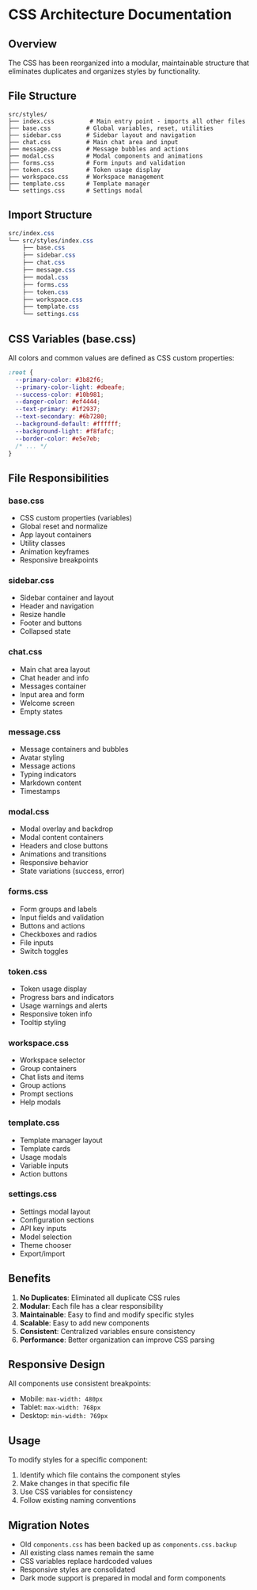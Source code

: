 # CSS Architecture Documentation

## Overview
The CSS has been reorganized into a modular, maintainable structure that eliminates duplicates and organizes styles by functionality.

## File Structure

```
src/styles/
├── index.css          # Main entry point - imports all other files
├── base.css          # Global variables, reset, utilities
├── sidebar.css       # Sidebar layout and navigation
├── chat.css          # Main chat area and input
├── message.css       # Message bubbles and actions
├── modal.css         # Modal components and animations
├── forms.css         # Form inputs and validation
├── token.css         # Token usage display
├── workspace.css     # Workspace management
├── template.css      # Template manager
└── settings.css      # Settings modal
```

## Import Structure

```css
src/index.css
└── src/styles/index.css
    ├── base.css
    ├── sidebar.css
    ├── chat.css
    ├── message.css
    ├── modal.css
    ├── forms.css
    ├── token.css
    ├── workspace.css
    ├── template.css
    └── settings.css
```

## CSS Variables (base.css)

All colors and common values are defined as CSS custom properties:

```css
:root {
  --primary-color: #3b82f6;
  --primary-color-light: #dbeafe;
  --success-color: #10b981;
  --danger-color: #ef4444;
  --text-primary: #1f2937;
  --text-secondary: #6b7280;
  --background-default: #ffffff;
  --background-light: #f8fafc;
  --border-color: #e5e7eb;
  /* ... */
}
```

## File Responsibilities

### base.css
- CSS custom properties (variables)
- Global reset and normalize
- App layout containers
- Utility classes
- Animation keyframes
- Responsive breakpoints

### sidebar.css
- Sidebar container and layout
- Header and navigation
- Resize handle
- Footer and buttons
- Collapsed state

### chat.css
- Main chat area layout
- Chat header and info
- Messages container
- Input area and form
- Welcome screen
- Empty states

### message.css
- Message containers and bubbles
- Avatar styling
- Message actions
- Typing indicators
- Markdown content
- Timestamps

### modal.css
- Modal overlay and backdrop
- Modal content containers
- Headers and close buttons
- Animations and transitions
- Responsive behavior
- State variations (success, error)

### forms.css
- Form groups and labels
- Input fields and validation
- Buttons and actions
- Checkboxes and radios
- File inputs
- Switch toggles

### token.css
- Token usage display
- Progress bars and indicators
- Usage warnings and alerts
- Responsive token info
- Tooltip styling

### workspace.css
- Workspace selector
- Group containers
- Chat lists and items
- Group actions
- Prompt sections
- Help modals

### template.css
- Template manager layout
- Template cards
- Usage modals
- Variable inputs
- Action buttons

### settings.css
- Settings modal layout
- Configuration sections
- API key inputs
- Model selection
- Theme chooser
- Export/import

## Benefits

1. **No Duplicates**: Eliminated all duplicate CSS rules
2. **Modular**: Each file has a clear responsibility
3. **Maintainable**: Easy to find and modify specific styles
4. **Scalable**: Easy to add new components
5. **Consistent**: Centralized variables ensure consistency
6. **Performance**: Better organization can improve CSS parsing

## Responsive Design

All components use consistent breakpoints:
- Mobile: `max-width: 480px`
- Tablet: `max-width: 768px`
- Desktop: `min-width: 769px`

## Usage

To modify styles for a specific component:
1. Identify which file contains the component styles
2. Make changes in that specific file
3. Use CSS variables for consistency
4. Follow existing naming conventions

## Migration Notes

- Old `components.css` has been backed up as `components.css.backup`
- All existing class names remain the same
- CSS variables replace hardcoded values
- Responsive styles are consolidated
- Dark mode support is prepared in modal and form components
